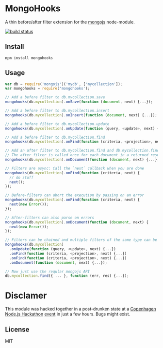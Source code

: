 # MongoHooks

A thin before/after filter extension for the
[mongojs](https://github.com/mafintosh/mongojs) node-module.

[![build
status](https://secure.travis-ci.org/watson/mongohooks.png)](http://travis-ci.org/watson/mongohooks)

## Install

```
npm install mongohooks
```

## Usage

```javascript
var db = require('mongojs')('mydb', ['mycollection']);
var mongohooks = require('mongohooks');

// Add a before filter to db.mycollection.save
mongohooks(db.mycollection).onSave(function (document, next) {...});

// Add a before filter to db.mycollection.insert
mongohooks(db.mycollection).onInsert(function (document, next) {...});

// Add a before filter to db.mycollection.update
mongohooks(db.mycollection).onUpdate(function (query, <update>, next) {...});

// Add a before filter to db.mycollection.find
mongohooks(db.mycollection).onFind(function (criteria, <projection>, next) {...});

// Add an after filter to db.mycollection.find and db.mycollection.findOne
// The after filter is called once for each document in a returned result.
mongohooks(db.mycollection).onDocument(function (document, next) {...});

// Filters are async: Call the `next` callback when you are done
mongohooks(db.mycollection).onFind(function (criteria, next) {
  // do stuff
  next();
});

// Before-filters can abort the execution by passing on an error
mongohooks(db.mycollection).onFind(function (criteria, next) {
  next(new Error());
});

// After-filters can also parse on errors
mongohooks(db.mycollection).onDocument(function (document, next) {
  next(new Error());
});

// Filters can be chained and multiple filters of the same type can be added
mongohooks(db.mycollection)
  .onUpdate(function (query, <update>, next) {...})
  .onFind(function (criteria, <projection>, next) {...})
  .onFind(function (criteria, <projection>, next) {...})
  .onDocument(function (document, next) {...});

// Now just use the reqular mongojs API
db.mycollection.find({ ... }, function (err, res) {...});
```

# Disclamer

This module was hacked together in a post-drunken state at a [Copenhagen
Node.js Hackathon](http://www.meetup.com/Copenhagen-Node-js-Hackathon/)
[event](http://www.meetup.com/Copenhagen-Node-js-Hackathon/events/142963512/)
in just a few hours. Bugs might exist.

## License

MIT
